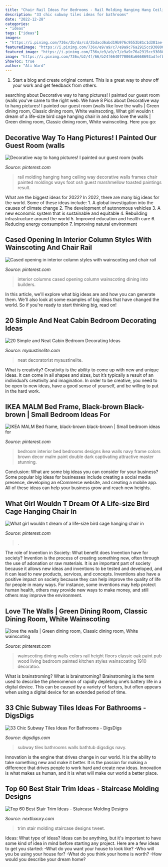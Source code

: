 ```yaml
---
title: "Chair Rail Ideas For Bedrooms - Rail Molding Hanging Hang Ceiling Way Decorative Walls Frames Chair Painted Moldings Ways Foot Osh Guest Marshmellow Toasted Paintings Result"
description: "33 chic subway tiles ideas for bathrooms"
date: "2022-12-28"
categories:
- "ideas"
tags: ["ideas"]
images:
- "https://i.pinimg.com/736x/2b/da/cd/2bdacd6abd19b976c9553b81c1d381ae--interior-columns-eau-claire.jpg"
featuredImage: "https://i.pinimg.com/736x/e9/a9/c7/e9a9c76a2915cc9308005ea7cd0b724a--small-girls-bedrooms-navy-blue-bedrooms.jpg"
featured_image: "https://i.pinimg.com/736x/e9/a9/c7/e9a9c76a2915cc9308005ea7cd0b724a--small-girls-bedrooms-navy-blue-bedrooms.jpg"
image: "https://i.pinimg.com/736x/b2/4f/66/b24f6640770068a6668693adfefb85c2--picture-rail-molding-chair-rail-molding.jpg"
ShowToc: true
author: "Ali Ward"
---
```



1. Start a blog and create original content. This is a great way to show off your work and get feedback from others.

	

		
searching about Decorative way to hang pictures! I painted our guest room (walls you've came to the right web. We have 8 Pics about Decorative way to hang pictures! I painted our guest room (walls like love the walls | Green dining room, Classic dining room, White wainscoting, What girl wouldn t dream of a life-size bird cage hanging chair in and also love the walls | Green dining room, Classic dining room, White wainscoting. Here you go:
		
    
## Decorative Way To Hang Pictures! I Painted Our Guest Room (walls

<img loading=lazy src="https://i.pinimg.com/736x/b2/4f/66/b24f6640770068a6668693adfefb85c2--picture-rail-molding-chair-rail-molding.jpg" onerror="this.onerror=null;this.src='https://tse1.mm.bing.net/th?id=OIP.7J5RTB_yy1uIbuJQFoZiEgHaJ3&amp;pid=15.1';" alt="Decorative way to hang pictures! I painted our guest room (walls">

_Source: pinterest.com_

>rail molding hanging hang ceiling way decorative walls frames chair painted moldings ways foot osh guest marshmellow toasted paintings result. 

	

What are the biggest ideas for 2022?
In 2022, there are many big ideas for the world. Some of these ideas include: 1. A global investigation into the causes of climate change 2. The development of autonomous vehicles 3. A new economic system that is sustainable and equitable 4. Rebuilding infrastructure around the world 5. Improved education and health care 6. Reducing energy consumption 7. Improving natural environment 
    
## Cased Opening In Interior Column Styles With Wainscoting And Chair Rail

<img loading=lazy src="https://i.pinimg.com/736x/2b/da/cd/2bdacd6abd19b976c9553b81c1d381ae--interior-columns-eau-claire.jpg" onerror="this.onerror=null;this.src='https://tse2.mm.bing.net/th?id=OIP.OB-dTFLx53QQnO_u0_bQDQHaE8&amp;pid=15.1';" alt="Cased opening in interior column styles with wainscoting and chair rail">

_Source: pinterest.com_

>interior columns cased opening column wainscoting dining into builders. 

	

In this article, we'll explore what big ideas are and how you can generate them. We'll also look at some examples of big ideas that have changed the world. So if you're ready to start thinking big, read on!

    
## 20 Simple And Neat Cabin Bedroom Decorating Ideas

<img loading=lazy src="https://www.myaustinelite.com/wp-content/uploads/2015/01/cabin-bedroom-decorating-ideas-for-small-space.jpg" onerror="this.onerror=null;this.src='https://tse3.mm.bing.net/th?id=OIP.kK96ghNp3gPMuPCjLnKJjAHaEn&amp;pid=15.1';" alt="20 Simple and Neat Cabin Bedroom Decorating Ideas">

_Source: myaustinelite.com_

>neat decoratorist myaustinelite. 

	

What is creativity?
Creativity is the ability to come up with new and unique ideas. It can come in all shapes and sizes, but it’s typically a result of an individual’s creativity and imagination. In order to be creative, you need to be open to new ideas, have a good sense of yourself, and be willing to put in the hard work.

    
## IKEA MALM Bed Frame, Black-brown Black-brown | Small Bedroom Ideas For

<img loading=lazy src="https://i.pinimg.com/736x/e9/a9/c7/e9a9c76a2915cc9308005ea7cd0b724a--small-girls-bedrooms-navy-blue-bedrooms.jpg" onerror="this.onerror=null;this.src='https://tse3.mm.bing.net/th?id=OIP.mePMnrVDsiUmrR6BkCAKiwHaHa&amp;pid=15.1';" alt="IKEA MALM Bed frame, black-brown black-brown | Small bedroom ideas for">

_Source: pinterest.com_

>bedroom interior bed bedrooms designs ikea walls navy frame colors brown decor malm paint double dark captivating attractive master stunning. 

	

Conclusion: What are some big ideas you can consider for your business?
Some popular big ideas for businesses include creating a social media presence, developing an eCommerce website, and creating a mobile app. All of these ideas can help your business grow and reach new heights.

    
## What Girl Wouldn T Dream Of A Life-size Bird Cage Hanging Chair In

<img loading=lazy src="https://i.pinimg.com/736x/a9/b0/d8/a9b0d81c91569d3db813d161817b1842.jpg" onerror="this.onerror=null;this.src='https://tse3.mm.bing.net/th?id=OIP.CuQqykBy27ZmCeatqIA7aQHaLH&amp;pid=15.1';" alt="What girl wouldn t dream of a life-size bird cage hanging chair in">

_Source: pinterest.com_

>. 

	

The role of Invention in Society: What benefit does Invention have for society?
Invention is the process of creating something new, often through the use of adonation or raw materials. It is an important part of society because it allows new ideas and inventions to be tested and developed, and it can lead to new products, services, and concepts. Inventions also have a positive impact on society because they can help improve the quality of life for people in many ways. For instance, some inventions may help protect human health, others may provide new ways to make money, and still others may improve the environment.

    
## Love The Walls | Green Dining Room, Classic Dining Room, White Wainscoting

<img loading=lazy src="https://i.pinimg.com/originals/cc/a3/6a/cca36a8cc68f6e3d95fc190a632b94ca.jpg" onerror="this.onerror=null;this.src='https://tse4.mm.bing.net/th?id=OIP.jrPAnFOiyvueq9gKR8XUsQHaLJ&amp;pid=15.1';" alt="love the walls | Green dining room, Classic dining room, White wainscoting">

_Source: pinterest.com_

>wainscoting dining walls colors rail height floors classic oak paint pub wood living bedroom painted kitchen styles wainscoating 1910 decoratoo. 

	

What is brainstroming?
What is brainstroming? Brainstroming is the term used to describe the phenomenon of rapidly depleting one’s battery life in a digital device. This can be caused by a variety of factors, but often appears when using a digital device for an extended period of time.

    
## 33 Chic Subway Tiles Ideas For Bathrooms - DigsDigs

<img loading=lazy src="https://www.digsdigs.com/photos/2016/10/26-small-subway-tiles-in-different-shades-of-green.jpg" onerror="this.onerror=null;this.src='https://tse2.mm.bing.net/th?id=OIP.-NPjRnlMOYEFE0OJ00LcbwHaLG&amp;pid=15.1';" alt="33 Chic Subway Tiles Ideas For Bathrooms - DigsDigs">

_Source: digsdigs.com_

>subway tiles bathrooms walls bathtub digsdigs navy. 

	

Innovation is the engine that drives change in our world. It is the ability to take something new and make it better. It is the passion for making a difference that drives people to work hard and create new ideas. Innovation is what makes us human, and it is what will make our world a better place.

    
## Top 60 Best Stair Trim Ideas - Staircase Molding Designs

<img loading=lazy src="http://nextluxury.com/wp-content/uploads/stunning-interior-stair-trim-designs.jpg" onerror="this.onerror=null;this.src='https://tse4.mm.bing.net/th?id=OIP.ZSqPKmhlp2nWTFPkXBTgCgAAAA&amp;pid=15.1';" alt="Top 60 Best Stair Trim Ideas - Staircase Molding Designs">

_Source: nextluxury.com_

>trim stair molding staircase designs tweet. 

	

Ideas: What type of ideas?
Ideas can be anything, but it's important to have some kind of idea in mind before starting any project. Here are a few ideas to get you started: 
-What do you want your house to look like? 
-Who will you be using your house for? 
-What do you think your home is worth? 
-How would you describe your dream home?

